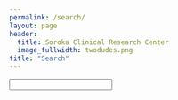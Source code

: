 ```yaml
---
permalink: /search/
layout: page
header:
  title: Soroka Clinical Research Center 
  image_fullwidth: twodudes.png
title: "Search"
---
```

<head>
  <link href="{{site.urlass}}tipuesearch/tipuesearch.css" rel="stylesheet">
  
</head>


<form action="/search">
<input type="text" name="q" id="tipue_search_input" autocomplete="off" required>
</form>

<div id="tipue_search_content">

  <div id="tipue_search_content">
    <div class="tipue_search_spinner">
      <div class="tipue_search_rect1">
      </div>
      <div class="tipue_search_rect2">
      </div>
      <div class="tipue_search_rect3">
      </div>
    </div>
  </div>

</div>

<script>
var $j = jQuery.noConflict();

$j(document).ready(function() {
     $j('#tipue_search_input').tipuesearch({
          'mode': 'live'
     });
});
</script>
